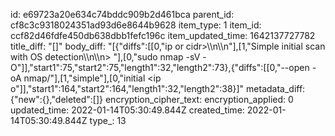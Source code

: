 id: e69723a20e634c74bddc909b2d461bca
parent_id: cf8c3c9318024351ad93d6e8644b9628
item_type: 1
item_id: ccf82d46fdfe450db638dbb1fefc196c
item_updated_time: 1642137727782
title_diff: "[]"
body_diff: "[{\"diffs\":[[0,\"ip or cidr&gt;\\\n\\\n\"],[1,\"Simple initial scan with OS detection\\\n\\\n> \"],[0,\"sudo nmap -sV -O\"]],\"start1\":75,\"start2\":75,\"length1\":32,\"length2\":73},{\"diffs\":[[0,\"--open -oA nmap/\"],[1,\"simple\"],[0,\"initial &lt;ip o\"]],\"start1\":164,\"start2\":164,\"length1\":32,\"length2\":38}]"
metadata_diff: {"new":{},"deleted":[]}
encryption_cipher_text: 
encryption_applied: 0
updated_time: 2022-01-14T05:30:49.844Z
created_time: 2022-01-14T05:30:49.844Z
type_: 13